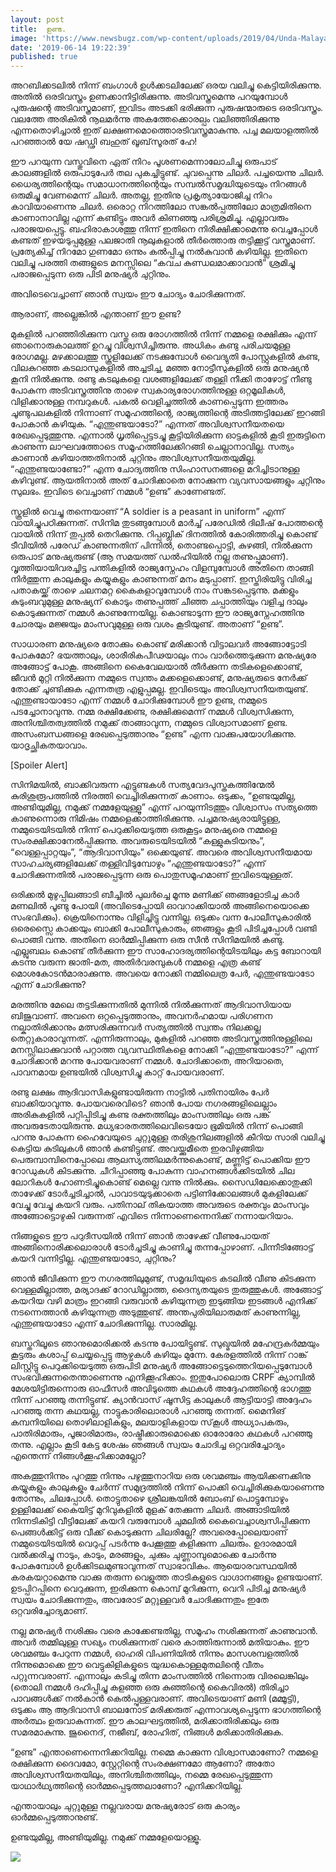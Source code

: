 ```yaml
---
layout: post
title:  ഉണ്ട.
image: 'https://www.newsbugz.com/wp-content/uploads/2019/04/Unda-Malayalam-Movie2.jpg'
date: '2019-06-14 19:22:39'
published: true
---
```

 
അറബിക്കടലിൽ നിന്ന് ബംഗാൾ ഉൾക്കടലിലേക്ക് ഒരയ വലിച്ചു കെട്ടിയിരിക്കുന്നു. അതിൽ ഒരടിവസ്ത്രം ഉണക്കാനിട്ടിരിക്കുന്നു. അടിവസ്ത്രമെന്നു പറയുമ്പോൾ പുരുഷന്റെ അടിവസ്ത്രമാണ്, ഇവിടം അടക്കി ഭരിക്കുന്ന പുരുഷന്മാരുടെ ഒരടിവസ്ത്രം. വലത്തേ അരികിൽ നൂലമർന്നു അകത്തേക്കൊരല്പം വലിഞ്ഞിരിക്കുന്നു എന്നതൊഴിച്ചാൽ ഇത് ലക്ഷണമൊത്തൊരടിവസ്ത്രമാകുന്നു. പച്ച മലയാളത്തിൽ പറഞ്ഞാൽ യേ ഷഡ്ഢി ബഹുത് ഖൂബ്‌സൂരത് ഹേ!

ഈ പറയുന്ന വസ്തുവിനെ ഏത് നിറം പൂശണമെന്നാലോചിച്ചു ഒരുപാട് കാലങ്ങളിൽ ഒരുപാടുപേർ തല പുകച്ചിട്ടുണ്ട്. ചുവപ്പെന്നു ചിലർ. പച്ചയെന്നു ചിലർ. ധൈര്യത്തിന്റെയും സമാധാനത്തിന്റെയും സമ്പൽസമൃദ്ധിയുടെയും നിറങ്ങൾ ഒരുമിച്ചു വേണമെന്ന് ചിലർ. അതല്ല, ഇതിനു പ്രകൃത്യായോജിച്ച നിറം കാവിയാണെന്നു ചിലർ.  ഒരൊറ്റ നിറത്തിലോ സങ്കൽപ്പത്തിലോ മാത്രമിതിനെ കാണാനാവില്ല എന്ന് കണ്ടിട്ടും അവർ കിണഞ്ഞു പരിശ്രമിച്ചു. എല്ലാവരും പരാജയപ്പെട്ടു. ബഹിരാകാശത്തു നിന്ന് ഇതിനെ നിരീക്ഷിക്കാമെന്നു വെച്ചപ്പോൾ കണ്ടത് ഇഴയടുപ്പമുള്ള പലജാതി നൂലുകളാൽ തീർത്തൊരു തട്ടിക്കൂട്ട് വസ്ത്രമാണ്. പ്രത്യേകിച്ച് നിറമോ ഗുണമോ ഒന്നും കൽപ്പിച്ചു നൽകുവാൻ കഴിയില്ല. ഇതിനെ വലിച്ചു പരത്തി തങ്ങളുടെ മനസ്സിലെ “കവച കുണ്ഡലമാക്കാവാൻ” ശ്രമിച്ചു പരാജപ്പെടുന്ന ഒരു പിടി മനുഷ്യർ ചുറ്റിനും.

അവിടെവെച്ചാണ് ഞാൻ സ്വയം ഈ ചോദ്യം ചോദിക്കുന്നത്.

ആരാണ്, അല്ലെങ്കിൽ എന്താണ് ഈ ഉണ്ട?

മുകളിൽ പറഞ്ഞിരിക്കുന്ന വസ്തു ഒരു രോഗത്തിൽ നിന്ന് നമ്മളെ രക്ഷിക്കും എന്ന് ഞാനൊരുകാലത്ത് ഉറച്ചു വിശ്വസിച്ചിരുന്നു. അധികം കണ്ടു പരിചയമുള്ള രോഗമല്ല. മഴക്കാലത്തു സ്കൂളിലേക്ക് നടക്കുമ്പോൾ വൈദ്യുതി പോസ്റ്റുകളിൽ കണ്ട, വിലകുറഞ്ഞ കടലാസുകളിൽ അച്ചടിച്ച, മഞ്ഞ നോട്ടീസുകളിൽ ഒരു മനുഷ്യൻ കൂനി നിൽക്കുന്നു. രണ്ടു കടലുകളെ വശങ്ങളിലേക്ക് തള്ളി നീക്കി താഴോട്ട് നീണ്ടു പോകുന്ന അടിവസ്ത്രത്തിനു താഴെ സ്വകാര്യരോഗത്തിനുള്ള ഒറ്റമൂലികൾ, വിളിക്കാനുള്ള നമ്പറുകൾ. പകൽ വെളിച്ചത്തിൽ കാണപ്പെടുന്ന ഇത്തരം ചൂണ്ടുപലകളിൽ നിന്നാണ് സമൂഹത്തിന്റെ, രാജ്യത്തിന്റെ അടിത്തട്ടിലേക്ക് ഇറങ്ങി പോകാൻ കഴിയുക. “എന്തുണ്ടയാടോ?” എന്നത് അവിശ്വസനീയതയെ രേഖപ്പെടുത്തുന്നു. എന്നാൽ ധൃതിപ്പെട്ടടച്ചു കൂട്ടിയിരിക്കുന്ന ഓട്ടകളിൽ കൂടി ഇരുട്ടിനെ കാണുന്ന ലാഘവത്തോടെ സമൂഹത്തിലേക്കിറങ്ങി ചെല്ലാനാവില്ല. സത്യം കാണാൻ കഴിയാത്തതിനാൽ ചുറ്റിനും അവിശ്വസനീയതയുമില്ല. “എന്തുണ്ടയാണ്ടോ?” എന്ന ചോദ്യത്തിനു സിംഹാസനങ്ങളെ മറിച്ചിടാനുള്ള കഴിവുണ്ട്. ആയതിനാൽ അത് ചോദിക്കാതെ നോക്കുന്ന വ്യവസായങ്ങളും ചുറ്റിനും സുലഭം. ഇവിടെ വെച്ചാണ് നമ്മൾ “ഉണ്ട” കാണേണ്ടത്.

സ്കൂളിൽ വെച്ചു തന്നെയാണ് “A soldier is a peasant in uniform” എന്ന് വായിച്ചുപഠിക്കുന്നത്. സിനിമ തുടങ്ങുമ്പോൾ മാർച്ച് പരേഡിൽ ദിലീഷ് പോത്തന്റെ വായിൽ നിന്ന് തുപ്പൽ തെറിക്കുന്നു. റിപ്പബ്ലിക് ദിനത്തിൽ കോരിത്തരിച്ചു കൊണ്ട് ടീവിയിൽ പരേഡ് കാണുന്നതിന് പിന്നിൽ, തൊണ്ടപ്പൊട്ടി, കുഴങ്ങി, നിൽക്കുന്ന ഒരുപാട് മനുഷ്യരുണ്ട് (ആ സമയത്ത് ഡൽഹിയിൽ നല്ല തണുപ്പുമാണ്). വൃത്തിയായിവരച്ചിട്ട പന്തികളിൽ രാജ്യസ്നേഹം വിളമ്പുമ്പോൾ അതിനെ താങ്ങി നിർത്തുന്ന കാലുകളും കയ്യുകളും കാണുന്നത് മനം മടുപ്പാണ്. ഇസ്തിരിയിട്ടു വിരിച്ച പതാകയ്ക്ക് താഴെ ചലനമറ്റ കൈകളാവുമ്പോൾ നാം സങ്കടപ്പെടുന്നു. മക്കളും കുടുംബവുമുള്ള മനുഷ്യന് കൊടും തണുപ്പത്ത് ചീഞ്ഞ ചപ്പാത്തിയും വളിച്ച ദാലും കൊടുക്കുന്നത് നമ്മൾ കാണുന്നേയില്ല. കൊണ്ടാടുന്ന ഈ രാജ്യസ്നേഹത്തിനു ചോരയും മജ്ജയും മാംസവുമുള്ള ഒരു വശം കൂടിയുണ്ട്. അതാണ് “ഉണ്ട”.

സാധാരണ മനുഷ്യരെ തോക്കും കൊണ്ട് മരിക്കാൻ വിട്ടാലവർ അങ്ങോട്ടോടി പോകുമോ? ഭയത്താലും, ശാരീരികപീഢയാലും നാം വാർത്തെടുക്കുന്ന മനുഷ്യരേ അങ്ങോട്ട് പോകൂ. അങ്ങിനെ കൈവേലയാൽ തീർക്കുന്ന തടികളെക്കൊണ്ട്, ജീവൻ മുറ്റി നിൽക്കുന്ന നമ്മുടെ സ്വന്തം മക്കളെക്കൊണ്ട്, മനുഷ്യരുടെ നേർക്ക് തോക്ക് ചൂണ്ടിക്കുക എന്നതത്ര എളുപ്പമല്ല. ഇവിടെയും അവിശ്വസനീയതയുണ്ട്. എന്തുണ്ടായാടോ എന്ന് നമ്മൾ ചോദിക്കുമ്പോൾ ഈ ഉണ്ട, നമ്മുടെ പടച്ചോനാവുന്നു. നമ്മ രക്ഷിക്കേണ്ട, രക്ഷിക്കുമെന്ന് നമ്മൾ വിശ്വസിക്കുന്ന, അനിശ്ചിതത്വത്തിൽ നമുക്ക് താങ്ങാവുന്ന, നമ്മുടെ വിശ്വാസമാണ് ഉണ്ട. അസംബന്ധങ്ങളെ രേഖപ്പെടുത്താനും “ഉണ്ട” എന്ന വാക്കുപയോഗിക്കുന്നു. യാദൃച്ഛികതയാവാം. 

[Spoiler Alert]

സിനിമയിൽ, ബാക്കിവരുന്ന എട്ടുണ്ടകൾ സത്യവേദപുസ്തകത്തിന്മേൽ കുരിശുരൂപത്തിൽ നിരത്തി വെച്ചിരിക്കുന്നത് കാണാം. ഒടുക്കം, “ഉണ്ടയുമില്ല, അണ്ടിയുമില്ല, നമുക്ക് നമ്മളേയുള്ളൂ” എന്ന് പറയുന്നിടത്തും വിശ്വാസം സത്യത്തെ കാണുന്നൊരു നിമിഷം നമ്മളെക്കാത്തിരിക്കുന്നു. പച്ചമനുഷ്യരായിട്ടുള്ള, നമ്മുടെയിടയിൽ നിന്ന് പെറുക്കിയെടുത്ത ഒരുകൂട്ടം മനുഷ്യരെ നമ്മളെ സംരക്ഷിക്കാനേൽപ്പിക്കുന്നു. അവരുടെയിടയിൽ “കള്ളുകുടിയനും”, “വെള്ളപ്പാറ്റയും”, “ആദിവാസിയും” ഒക്കെയുണ്ട്. അവരെ അവിശ്വസനീയമായ സാഹചര്യങ്ങളിലേക്ക് തള്ളിവിടുമ്പോഴും “എന്തുണ്ടയാടോ?” എന്ന് ചോദിക്കുന്നതിൽ പരാജപ്പെടുന്ന ഒരു പൊതുസമൂഹമാണ് ഇവിടെയുള്ളത്. 

ഒരിക്കൽ മുഴുപ്പിലങ്ങാടി ബീച്ചിൽ പുലർച്ചെ മൂന്നു മണിക്ക് ഞങ്ങളോടിച്ച കാർ മണലിൽ പൂണ്ടു പോയി (അവിടെപ്പോയി ഓവറാക്കിയാൽ അങ്ങിനെയൊക്കെ സംഭവിക്കും). ക്രെയിനൊന്നും വിളിച്ചിട്ടു വന്നില്ല. ഒടുക്കം വന്ന പോലീസുകാരിൽ ഒരെസ്സൈ കാക്കയും ബാക്കി പോലീസുകാരും, ഞങ്ങളും കൂടി പിടിച്ചപ്പോൾ വണ്ടി പൊങ്ങി വന്നു. അതിനെ ഓർമ്മിപ്പിക്കുന്ന ഒരു സീൻ സിനിമയിൽ കണ്ടു. എല്ലുബലം കൊണ്ട് തീർക്കുന്ന ഈ സാഹോദര്യത്തിന്റെയിടയിലും കട്ട ബോറായി കടന്നു വരുന്ന ജാതി-മത, അതിർവരമ്പുകൾ നമ്മളെ എത്ര കണ്ട് മൊശകോടൻമാരാക്കുന്നു. അവയെ നോക്കി നമ്മിലെത്ര പേർ, എന്തുണ്ടയാടോ എന്ന് ചോദിക്കുന്നു? 

മരത്തിനു മേലെ തട്ടടിക്കുന്നതിൽ മുന്നിൽ നിൽക്കുന്നത് ആദിവാസിയായ ബിജുവാണ്. അവനെ ഒറ്റപ്പെടുത്താനും, അവനർഹമായ പരിഗണന നല്കാതിരിക്കാനും മത്സരിക്കുന്നവർ സത്യത്തിൽ സ്വന്തം നിലക്കല്ല തെറ്റുകാരാവുന്നത്. എന്നിരുന്നാലും, മുകളിൽ പറഞ്ഞ അടിവസ്ത്രത്തിനുള്ളിലെ മനസ്സിലാക്കുവാൻ പറ്റാത്ത വ്യവസ്ഥിതികളെ നോക്കി “എന്തുണ്ടയാടോ?” എന്ന് ചോദിക്കാൻ മറന്നു പോയവരാണ് നമ്മൾ. ചോദിക്കാതെ, അറിയാതെ, പാവനമായ ഉണ്ടയിൽ വിശ്വസിച്ചു കാറ്റ് പോയവരാണ്.

രണ്ടു ലക്ഷം ആദിവാസികളുണ്ടായിരുന്ന നാട്ടിൽ പതിനായിരം പേർ ബാക്കിയാവുന്നു. പോയവരെവിടെ? ഞാൻ പോയ നഗരങ്ങളിലെല്ലാം അരികുകളിൽ പറ്റിപ്പിടിച്ചു കണ്ട രക്തത്തിലും മാംസത്തിലും ഒരു പങ്ക് അവരുടേതായിരുന്നു. മധ്യഭാരതത്തിലെവിടെയോ ഭൂമിയിൽ നിന്ന് പൊങ്ങി പറന്നു പോകുന്ന ഹൈവേയുടെ ചുറ്റുമുള്ള തരിശുനിലങ്ങളിൽ കീറിയ സാരി വലിച്ചു കെട്ടിയ കുടിലുകൾ ഞാൻ കണ്ടിട്ടുണ്ട്. അവയ്ക്കുമീതെ ഇരവിഴുങ്ങിയ പെരുമ്പാമ്പിനെപ്പോലെ ആലസ്യത്തിലമർന്നുകൊണ്ട്, മണ്ണിട്ട് പൊക്കിയ ഈ റോഡുകൾ കിടക്കുന്നു. ചീറിപ്പാഞ്ഞു പോകുന്ന വാഹനങ്ങൾക്കിടയിൽ ചില ലോറികൾ ഹോണടിച്ചുകൊണ്ട് മെല്ലെ വന്നു നിൽക്കും. സൈഡിലേക്കൊതുക്കി താഴേക്ക് ടോർച്ചടിച്ചാൽ, പാവാടയുടുക്കാതെ പട്ടിണിക്കോലങ്ങൾ മുകളിലേക്ക് വേച്ചു വേച്ചു കയറി വരും. പതിനാല് തികയാത്ത അവരുടെ രക്തവും മാംസവും അങ്ങോട്ടൊഴുകി വരുന്നത് എവിടെ നിന്നാണെന്നെനിക്ക് നന്നായറിയാം. 

നിങ്ങളുടെ ഈ പറുദീസയിൽ നിന്ന് ഞാൻ താഴേക്ക് വീണുപോയത് അങ്ങിനൊരിക്കലൊരാൾ ടോർച്ചടിച്ചു കാണിച്ചു തന്നപ്പോഴാണ്. പിന്നീടിങ്ങോട്ട് കയറി വന്നിട്ടില്ല. എന്തുണ്ടയാടോ, ചുറ്റിനും?

ഞാൻ ജീവിക്കുന്ന ഈ നഗരത്തിലുമുണ്ട്, സമൃദ്ധിയുടെ കടലിൽ വീണു കിടക്കുന്ന വെള്ളമില്ലാത്ത, മര്യാദക്ക് റോഡില്ലാത്ത, ദൈന്യതയുടെ തുരുത്തുകൾ. അങ്ങോട്ട് കയറിയ വഴി മാത്രം ഇറങ്ങി വരുവാൻ കഴിയുന്നത്ര ഇടുങ്ങിയ ഇടങ്ങൾ എനിക്ക് നടന്നെത്താൻ കഴിയുന്നത്ര അടുത്തുണ്ട്. അന്തപുരിയിലാരുമത് കാണുന്നില്ല, എന്തുണ്ടയാടോ എന്ന് ചോദിക്കുന്നില്ല. സാരമില്ല.

ബസ്തറിലൂടെ ഞാനുമൊരിക്കൽ കടന്നു പോയിട്ടുണ്ട്. സുഖ്മയിൽ മഹേന്ദ്രകർമ്മയും കൂട്ടരും കശാപ്പ് ചെയ്യപ്പെട്ടു ആഴ്ചകൾ കഴിയും മുന്നേ. കേരളത്തിൽ നിന്ന് റാങ്ക് ലിസ്റ്റിട്ടു പെറുക്കിയെടുത്ത ഒരുപിടി മനുഷ്യർ അങ്ങോട്ടെടുത്തെറിയപ്പെടുമ്പോൾ സംഭവിക്കുന്നതെന്താണെന്നു എനിക്കൂഹിക്കാം. ഇതുപോലൊരു CRPF ക്യാമ്പിൽ മേശയിട്ടിരുന്നൊരു ഓഫീസർ അവിടുത്തെ കഥകൾ അദ്ദേഹത്തിന്റെ ഭാഗത്തു നിന്ന് പറഞ്ഞു തന്നിട്ടുണ്ട്. ക്യാൻവാസ് ഷൂസിട്ട കാലുകൾ ആട്ടിയാട്ടി അദ്ദേഹം പറഞ്ഞു തന്ന കഥയല്ല, നാട്ടുകാരിലൊരാൾ പറഞ്ഞു തന്നത്. മൈനിങ് കമ്പനിയിലെ തൊഴിലാളികളും, മലയാളികളായ സ്‌കൂൾ അധ്യാപകരും, പാതിരിമാരും, പൂജാരിമാരും, രാഷ്ട്രീക്കാരുമൊക്കെ ഓരോരോ കഥകൾ പറഞ്ഞു തന്നു. എല്ലാം കൂടി കേട്ട ശേഷം ഞങ്ങൾ സ്വയം ചോദിച്ച ഒറ്റവരിച്ചോദ്യം എന്തെന്ന് നിങ്ങൾക്കൂഹിക്കാമല്ലോ?

അകത്തുനിന്നും പുറത്തു നിന്നും പഴുത്തുനാറിയ ഒരു ശവമഞ്ചം ആയിക്കണക്കിനു കയ്യുകളും കാലുകളും ചേർന്ന് സമുദ്രത്തിൽ നിന്ന് പൊക്കി വെച്ചിരിക്കുകയാണെന്നു തോന്നും, ചിലപ്പോൾ. തൊട്ടുതാഴെ ശ്രീലങ്കയിൽ ബോംബ് പൊട്ടുമ്പോഴും ഉള്ളിലേക്ക് കൈയിട്ട് മുറിവുകളിൽ മുളക് തേക്കുന്ന ചിലർ. അങ്ങാടിയിൽ നിന്നടികിട്ടി വീട്ടിലേക്ക് കയറി വരുമ്പോൾ ചുമലിൽ കൈവെച്ചാശ്വസിപ്പിക്കുന്ന പെങ്ങൾക്കിട്ട് ഒരു വീക്ക് കൊടുക്കുന്ന ചിലരില്ലേ? അവരെപ്പോലെയാണ് നമ്മുടെയിടയിൽ വെറുപ്പ് പടർന്നു പേക്കൂത്തു കളിക്കുന്ന ചിലരും. ഉദാരമായി വൽക്കരിച്ചു നാടും, കാടും, മരങ്ങളും, ചുക്കും ചുണ്ണാമ്പുമൊക്കെ ചോർന്നു പോകുമ്പോൾ ഉൾക്കിടലമുണ്ടാവുന്നത് സ്വാഭാവികം. ആയൊരവസ്ഥയിൽ കരകയറ്റാമെന്നു വാക്കു തരുന്ന വെളുത്ത താടികളുടെ വാഗ്ദാനങ്ങളും ഉണ്ടയാണ്‌. ഉടപ്പിറപ്പിനെ വെറുക്കുന്ന, ഇരിക്കുന്ന കൊമ്പ് മുറിക്കുന്ന, വെറി പിടിച്ച മനുഷ്യർ സ്വയം ചോദിക്കുന്നതും, അവരോട് മറ്റുള്ളവർ ചോദിക്കുന്നതും ഇതേ ഒറ്റവരിച്ചോദ്യമാണ്.

നല്ല മനുഷ്യർ നശിക്കും വരെ കാക്കേണ്ടതില്ല, സമൂഹം നശിക്കുന്നത് കാണുവാൻ. അവർ തമ്മിലുള്ള സഖ്യം നശിക്കുന്നത് വരെ കാത്തിരുന്നാൽ മതിയാകും. ഈ ശവമഞ്ചം പേറുന്ന നമ്മൾ, ഓഹരി വിപണിയിൽ നിന്നും മാസശമ്പളത്തിൽ നിന്നുമൊക്കെ ഈ വെട്ടുകിളികളുടെ യുദ്ധകൊള്ളമുതലിന്റെ വീതം പറ്റുന്നവരാണ്. എന്നാലും കടിച്ചു തിന്ന മാംസത്തിൽ നിന്നൊരു വിരലെങ്കിലും (തൊലി നമ്മൾ ദഹിപ്പിച്ചു കളഞ്ഞ ഒരു കുഞ്ഞിന്റെ കൈവിരൽ) തിരിച്ചാ പാവങ്ങൾക്ക് നൽകാൻ കെൽപ്പുള്ളവരാണ്. അവിടെയാണ് മണി (മമ്മൂട്ടി), ഒടുക്കം ആ ആദിവാസി ബാലനോട് മരിക്കരുത് എന്നാവശ്യപ്പെടുന്ന ഭാഗത്തിന്റെ അർത്ഥം ഉരുവാകുന്നത്. ഈ കാലഘട്ടത്തിൽ, മരിക്കാതിരിക്കലും ഒരു സമരമാകുന്നു. ജുനൈദ്, നജീബ്, രോഹിത്, നിങ്ങൾ മരിക്കാതിരിക്കുക. 

“ഉണ്ട” എന്താണെന്നെനിക്കറിയില്ല. നമ്മെ കാക്കുന്ന വിശ്വാസമാണോ? നമ്മളെ രക്ഷിക്കുന്ന ദൈവമോ, സ്റ്റേറ്റിന്റെ സംരക്ഷണമോ ആണോ? അതോ അവിശ്വസനീയതയിലും, അനിശ്ചിതത്തിലും, നമ്മെ രേഖപ്പെടുത്തുന്ന യാഥാർഥ്യത്തിന്റെ ഓർമ്മപ്പെടുത്തലാണോ? എനിക്കറിയില്ല. 

എന്തായാലും ചുറ്റുമുള്ള നല്ലവരായ മനുഷ്യരോട് ഒരു കാര്യം ഓർമ്മപ്പെടുത്താനുണ്ട്.

ഉണ്ടയുമില്ല, അണ്ടിയുമില്ല. നമുക്ക് നമ്മളേയൊള്ളൂ. 

![](https://www.newsbugz.com/wp-content/uploads/2019/04/Unda-Malayalam-Movie2.jpg)

